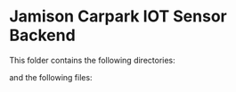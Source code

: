 # Jamison Carpark IOT Sensor Backend

This folder contains the following directories:
<!-- - [Controllers Folder](./controllers/)
- [Handlers Folder](./handlers/)
- [Prisma Folder](./prisma)
- [Routes Folder](./routes)
- [WebSockets Folder](./websockets)
- [Node Moduldes](./node_modules/) -->

and the following files:
<!-- - [package-lock.json](./package-lock.json)
- [package.json](./package.json)
- [app.js](./app.js) -->